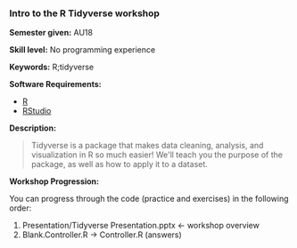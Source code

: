 ### Intro to the R Tidyverse workshop

**Semester given:** AU18

**Skill level:** No programming experience

**Keywords:** R;tidyverse

**Software Requirements:**
 - [R](https://cloud.r-project.org/)
 - [RStudio](https://www.rstudio.com/products/rstudio/download/)

**Description:**
> Tidyverse is a package that makes data cleaning, analysis, and visualization in R so much easier! We'll teach you the purpose of the package, as well as how to apply it to a dataset. 

**Workshop Progression:**

You can progress through the code (practice and exercises) in the following order:
 
1. Presentation/Tidyverse Presentation.pptx <- workshop overview
1. Blank.Controller.R -> Controller.R (answers)
